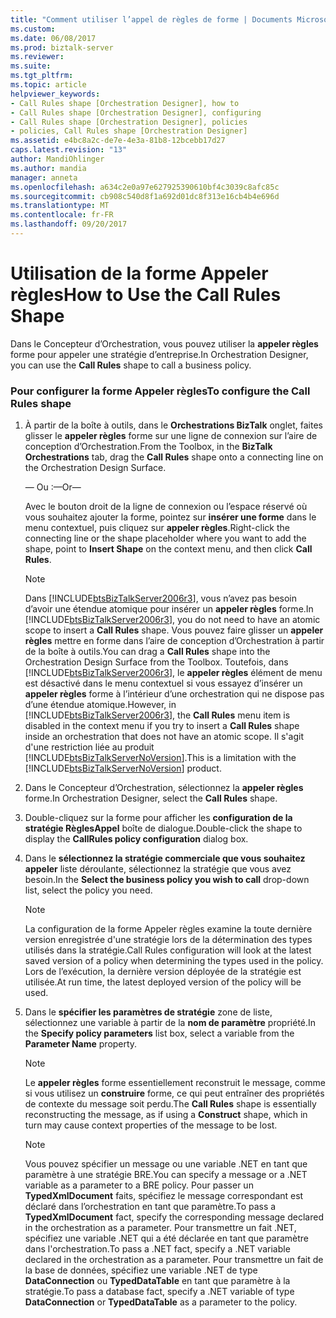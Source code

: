 ```yaml
---
title: "Comment utiliser l’appel de règles de forme | Documents Microsoft"
ms.custom: 
ms.date: 06/08/2017
ms.prod: biztalk-server
ms.reviewer: 
ms.suite: 
ms.tgt_pltfrm: 
ms.topic: article
helpviewer_keywords:
- Call Rules shape [Orchestration Designer], how to
- Call Rules shape [Orchestration Designer], configuring
- Call Rules shape [Orchestration Designer], policies
- policies, Call Rules shape [Orchestration Designer]
ms.assetid: e4bc8a2c-de7e-4e3a-81b8-12bcebb17d27
caps.latest.revision: "13"
author: MandiOhlinger
ms.author: mandia
manager: anneta
ms.openlocfilehash: a634c2e0a97e627925390610bf4c3039c8afc85c
ms.sourcegitcommit: cb908c540d8f1a692d01dc8f313e16cb4b4e696d
ms.translationtype: MT
ms.contentlocale: fr-FR
ms.lasthandoff: 09/20/2017
---
```

# <a name="how-to-use-the-call-rules-shape"></a><span data-ttu-id="eea26-102">Utilisation de la forme Appeler règles</span><span class="sxs-lookup"><span data-stu-id="eea26-102">How to Use the Call Rules Shape</span></span>
<span data-ttu-id="eea26-103">Dans le Concepteur d’Orchestration, vous pouvez utiliser la **appeler règles** forme pour appeler une stratégie d’entreprise.</span><span class="sxs-lookup"><span data-stu-id="eea26-103">In Orchestration Designer, you can use the **Call Rules** shape to call a business policy.</span></span>  
  
### <a name="to-configure-the-call-rules-shape"></a><span data-ttu-id="eea26-104">Pour configurer la forme Appeler règles</span><span class="sxs-lookup"><span data-stu-id="eea26-104">To configure the Call Rules shape</span></span>  
  
1.  <span data-ttu-id="eea26-105">À partir de la boîte à outils, dans le **Orchestrations BizTalk** onglet, faites glisser le **appeler règles** forme sur une ligne de connexion sur l’aire de conception d’Orchestration.</span><span class="sxs-lookup"><span data-stu-id="eea26-105">From the Toolbox, in the **BizTalk Orchestrations** tab, drag the **Call Rules** shape onto a connecting line on the Orchestration Design Surface.</span></span>  
  
     <span data-ttu-id="eea26-106">— Ou :</span><span class="sxs-lookup"><span data-stu-id="eea26-106">—Or—</span></span>  
  
     <span data-ttu-id="eea26-107">Avec le bouton droit de la ligne de connexion ou l’espace réservé où vous souhaitez ajouter la forme, pointez sur **insérer une forme** dans le menu contextuel, puis cliquez sur **appeler règles**.</span><span class="sxs-lookup"><span data-stu-id="eea26-107">Right-click the connecting line or the shape placeholder where you want to add the shape, point to **Insert Shape** on the context menu, and then click **Call Rules**.</span></span>  
  
    > [!NOTE]
    >  <span data-ttu-id="eea26-108">Dans [!INCLUDE[btsBizTalkServer2006r3](../includes/btsbiztalkserver2006r3-md.md)], vous n’avez pas besoin d’avoir une étendue atomique pour insérer un **appeler règles** forme.</span><span class="sxs-lookup"><span data-stu-id="eea26-108">In [!INCLUDE[btsBizTalkServer2006r3](../includes/btsbiztalkserver2006r3-md.md)], you do not need to have an atomic scope to insert a **Call Rules** shape.</span></span> <span data-ttu-id="eea26-109">Vous pouvez faire glisser un **appeler règles** mettre en forme dans l’aire de conception d’Orchestration à partir de la boîte à outils.</span><span class="sxs-lookup"><span data-stu-id="eea26-109">You can drag a **Call Rules** shape into the Orchestration Design Surface from the Toolbox.</span></span> <span data-ttu-id="eea26-110">Toutefois, dans [!INCLUDE[btsBizTalkServer2006r3](../includes/btsbiztalkserver2006r3-md.md)], le **appeler règles** élément de menu est désactivé dans le menu contextuel si vous essayez d’insérer un **appeler règles** forme à l’intérieur d’une orchestration qui ne dispose pas d’une étendue atomique.</span><span class="sxs-lookup"><span data-stu-id="eea26-110">However, in [!INCLUDE[btsBizTalkServer2006r3](../includes/btsbiztalkserver2006r3-md.md)], the **Call Rules** menu item is disabled in the context menu if you try to insert a **Call Rules** shape inside an orchestration that does not have an atomic scope.</span></span> <span data-ttu-id="eea26-111">Il s'agit d'une restriction liée au produit [!INCLUDE[btsBizTalkServerNoVersion](../includes/btsbiztalkservernoversion-md.md)].</span><span class="sxs-lookup"><span data-stu-id="eea26-111">This is a limitation with the [!INCLUDE[btsBizTalkServerNoVersion](../includes/btsbiztalkservernoversion-md.md)] product.</span></span>  
  
2.  <span data-ttu-id="eea26-112">Dans le Concepteur d’Orchestration, sélectionnez la **appeler règles** forme.</span><span class="sxs-lookup"><span data-stu-id="eea26-112">In Orchestration Designer, select the **Call Rules** shape.</span></span>  
  
3.  <span data-ttu-id="eea26-113">Double-cliquez sur la forme pour afficher les **configuration de la stratégie RèglesAppel** boîte de dialogue.</span><span class="sxs-lookup"><span data-stu-id="eea26-113">Double-click the shape to display the **CallRules policy configuration** dialog box.</span></span>  
  
4.  <span data-ttu-id="eea26-114">Dans le **sélectionnez la stratégie commerciale que vous souhaitez appeler** liste déroulante, sélectionnez la stratégie que vous avez besoin.</span><span class="sxs-lookup"><span data-stu-id="eea26-114">In the **Select the business policy you wish to call** drop-down list, select the policy you need.</span></span>  
  
    > [!NOTE]
    >  <span data-ttu-id="eea26-115">La configuration de la forme Appeler règles examine la toute dernière version enregistrée d'une stratégie lors de la détermination des types utilisés dans la stratégie.</span><span class="sxs-lookup"><span data-stu-id="eea26-115">Call Rules configuration will look at the latest saved version of a policy when determining the types used in the policy.</span></span> <span data-ttu-id="eea26-116">Lors de l’exécution, la dernière version déployée de la stratégie est utilisée.</span><span class="sxs-lookup"><span data-stu-id="eea26-116">At run time, the latest deployed version of the policy will be used.</span></span>  
  
5.  <span data-ttu-id="eea26-117">Dans le **spécifier les paramètres de stratégie** zone de liste, sélectionnez une variable à partir de la **nom de paramètre** propriété.</span><span class="sxs-lookup"><span data-stu-id="eea26-117">In the **Specify policy parameters** list box, select a variable from the **Parameter Name** property.</span></span>  
  
    > [!NOTE]
    >  <span data-ttu-id="eea26-118">Le **appeler règles** forme essentiellement reconstruit le message, comme si vous utilisez un **construire** forme, ce qui peut entraîner des propriétés de contexte du message soit perdu.</span><span class="sxs-lookup"><span data-stu-id="eea26-118">The **Call Rules** shape is essentially reconstructing the message, as if using a **Construct** shape, which in turn may cause context properties of the message to be lost.</span></span>  
  
    > [!NOTE]
    >  <span data-ttu-id="eea26-119">Vous pouvez spécifier un message ou une variable .NET en tant que paramètre à une stratégie BRE.</span><span class="sxs-lookup"><span data-stu-id="eea26-119">You can specify a message or a .NET variable as a parameter to a BRE policy.</span></span> <span data-ttu-id="eea26-120">Pour passer un **TypedXmlDocument** faits, spécifiez le message correspondant est déclaré dans l’orchestration en tant que paramètre.</span><span class="sxs-lookup"><span data-stu-id="eea26-120">To pass a **TypedXmlDocument** fact, specify the corresponding message declared in the orchestration as a parameter.</span></span> <span data-ttu-id="eea26-121">Pour transmettre un fait .NET, spécifiez une variable .NET qui a été déclarée en tant que paramètre dans l'orchestration.</span><span class="sxs-lookup"><span data-stu-id="eea26-121">To pass a .NET fact, specify a .NET variable declared in the orchestration as a parameter.</span></span> <span data-ttu-id="eea26-122">Pour transmettre un fait de la base de données, spécifiez une variable .NET de type **DataConnection** ou **TypedDataTable** en tant que paramètre à la stratégie.</span><span class="sxs-lookup"><span data-stu-id="eea26-122">To pass a database fact, specify a .NET variable of type **DataConnection** or **TypedDataTable** as a parameter to the policy.</span></span>